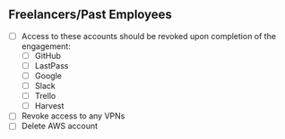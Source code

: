 ## Freelancers/Past Employees
- [ ] Access to these accounts should be revoked upon completion of the engagement:
  - [ ] GitHub
  - [ ] LastPass
  - [ ] Google
  - [ ] Slack
  - [ ] Trello
  - [ ] Harvest
- [ ] Revoke access to any VPNs
- [ ] Delete AWS account
